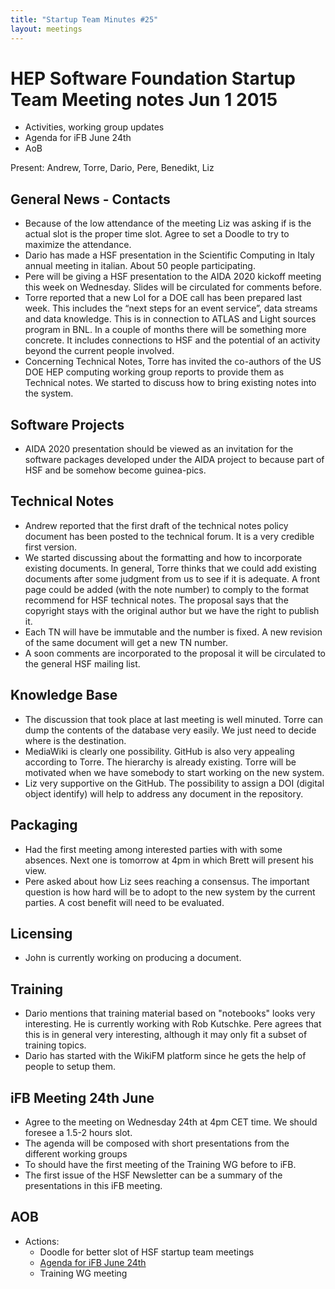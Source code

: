 ```yaml
---
title: "Startup Team Minutes #25"
layout: meetings
---
```


# HEP Software Foundation Startup Team Meeting notes Jun 1 2015

- Activities, working group updates
- Agenda for iFB June 24th
- AoB

Present: Andrew, Torre, Dario, Pere, Benedikt, Liz

## General News - Contacts

- Because of the low attendance of the meeting Liz was asking if is the actual
  slot is the proper time slot. Agree to set a Doodle to try to maximize the
  attendance.
- Dario has made a HSF presentation in the Scientific Computing in Italy annual
  meeting in italian. About 50 people participating.
- Pere will be giving a HSF presentation to the AIDA 2020 kickoff meeting this
  week on Wednesday. Slides will be circulated for comments before.
- Torre reported that a new LoI for a DOE call has been prepared last week. This
  includes the “next steps for an event service”, data streams and data
  knowledge. This is in connection to ATLAS and Light sources program in BNL. In
  a couple of months there will be something more concrete. It includes
  connections to HSF and the potential of an activity beyond the current people
  involved.
- Concerning Technical Notes, Torre has invited the co-authors of the US DOE HEP
  computing working group reports to provide them as Technical notes. We started
  to discuss how to bring existing notes into the system.

## Software Projects

- AIDA 2020 presentation should be viewed as an invitation for the software
  packages developed under the AIDA project to because part of HSF and be
  somehow become guinea-pics.

## Technical Notes

- Andrew reported that the first draft of the technical notes policy document
  has been posted to the technical forum. It is a very credible first version.
- We started discussing about the formatting and how to incorporate existing
  documents. In general, Torre thinks that we could add existing documents after
  some judgment from us to see if it is adequate. A front page could be added
  (with the note number) to comply to the format recommend for HSF technical
  notes. The proposal says that the copyright stays with the original author but
  we have the right to publish it.
- Each TN will have be immutable and the number is fixed. A new revision of the
  same document will get a new TN number.
- A soon comments are incorporated to the proposal it will be circulated to the
  general HSF mailing list.

## Knowledge Base

- The discussion that took place at last meeting is well minuted. Torre can dump
  the contents of the database very easily. We just need to decide where is the
  destination.
- MediaWiki is clearly one possibility. GitHub is also very appealing according
  to Torre. The hierarchy is already existing. Torre will be motivated when we
  have somebody to start working on the new system.
- Liz very supportive on the GitHub. The possibility to assign a DOI (digital
  object identify) will help to address any document in the repository.

## Packaging

- Had the first meeting among interested parties with with some absences. Next
  one is tomorrow at 4pm in which Brett will present his view.
- Pere asked about how Liz sees reaching a consensus. The important question is
  how hard will be to adopt to the new system by the current parties. A cost
  benefit will need to be evaluated.

## Licensing

- John is currently working on producing a document.

## Training

- Dario mentions that training material based on "notebooks" looks very
  interesting. He is currently working with Rob Kutschke. Pere agrees that this
  is in general very interesting, although it may only fit a subset of training
  topics.
- Dario has started with the WikiFM platform since he gets the help of people to
  setup them.

## iFB Meeting 24th June

- Agree to the meeting on Wednesday 24th at 4pm CET time. We should foresee a
  1.5-2 hours slot.
- The agenda will be composed with short presentations from the different
  working groups
- To should have the first meeting of the Training WG before to iFB.
- The first issue of the HSF Newsletter can be a summary of the presentations in
  this iFB meeting.

## AOB

- Actions:
  - Doodle for better slot of HSF startup team meetings
  - [Agenda for iFB June 24th](https://indico.cern.ch/event/400188/)
  - Training WG meeting
